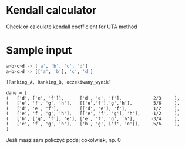 # Kendall calculator
Check or calculate kendall coefficient for UTA method

# Sample input
```python
a>b>c>d -> ['a', 'b', 'c', 'd']
a~b>c>d -> [['a', 'b'], 'c', 'd']
```

```python
[Ranking_A, Ranking_B, oczekiwany_wynik]
```

```python3
dane = [
(   ['d', ['e', 'f']],      ['d', 'e', 'f'],            2/3     ),
(   ['e', 'f', 'g', 'h'],   [['e','f'],'g','h'],        5/6     ),
(   ['d', 'e', 'f'],        [['d', 'e'], 'f'],          1/2     ),
(   ['e', 'f', 'g', 'h'],   [['e', 'f', 'g'], 'h'],    -1/2     ),
(   ['h', ['g', 'f'], 'e'], ['e', 'f', 'g', 'h'],      -3/4     ),
(   ['e', 'f', 'g', 'h'],   ['h', 'g', ['f', 'e']],    -5/6     ),
]
```
Jeśli masz sam policzyć podaj cokolwiek, np. 0